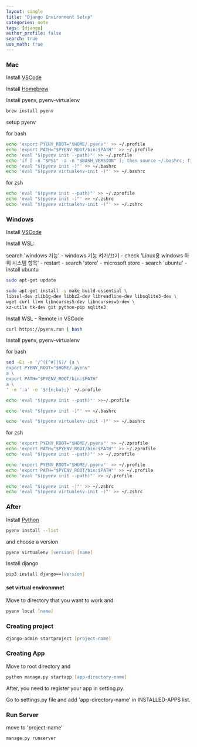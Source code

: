 ```yaml
---
layout: single
title: "Django Environment Setup"
categories: note
tags: [django]
author_profile: false
search: true
use_math: true
---
```


### Mac

Install [VSCode](https://code.visualstudio.com)

Install [Homebrew](https://brew.sh)

Install pyenv, pyenv-virtualenv

```zsh
brew install pyenv
```

setup pyenv

for bash

```bash
echo 'export PYENV_ROOT="$HOME/.pyenv"' >> ~/.profile
echo 'export PATH="$PYENV_ROOT/bin:$PATH"' >> ~/.profile
echo 'eval "$(pyenv init --path)"' >> ~/.profile
echo 'if [ -n "$PS1" -a -n "$BASH_VERSION" ]; then source ~/.bashrc; fi' >> ~/.profile
echo 'eval "$(pyenv init -)"' >> ~/.bashrc
echo 'eval "$(pyenv virtualenv-init -)"' >> ~/.bashrc

```

for zsh

```zsh
echo 'eval "$(pyenv init --path)"' >> ~/.zprofile
echo 'eval "$(pyenv init -)"' >> ~/.zshrc
echo 'eval "$(pyenv virtualenv-init -)"' >> ~/.zshrc

```

### Windows

Install [VSCode](https://code.visualstudio.com)

Install WSL:

search 'windows 기능' - windows 기능 켜기/끄기 - check 'Linux용 windows 하위 시스템 항목' - restart - search 'store' - microsoft store - search 'ubuntu' - install ubuntu

```zsh
sudo apt-get update
```

```zsh
sudo apt-get install -y make build-essential \
libssl-dev zlib1g-dev libbz2-dev libreadline-dev libsqlite3-dev \
wget curl llvm libncurses5-dev libncursesw5-dev \
xz-utils tk-dev git python-pip sqlite3
```

Install WSL - Remote in VSCode

```zsh
curl https://pyenv.run | bash
```

Install pyenv, pyenv-virtualenv

for bash

```bash
sed -Ei -e '/^([^#]|$)/ {a \
export PYENV_ROOT="$HOME/.pyenv"
a \
export PATH="$PYENV_ROOT/bin:$PATH"
a \
' -e ':a' -e '$!{n;ba};}' ~/.profile
```

```bash
echo 'eval "$(pyenv init --path)"' >>~/.profile

echo 'eval "$(pyenv init -)"' >> ~/.bashrc

echo 'eval "$(pyenv virtualenv-init -)"' >> ~/.bashrc

```

for zsh

```zsh
echo 'export PYENV_ROOT="$HOME/.pyenv"' >> ~/.zprofile
echo 'export PATH="$PYENV_ROOT/bin:$PATH"' >> ~/.zprofile
echo 'eval "$(pyenv init --path)"' >> ~/.zprofile

echo 'export PYENV_ROOT="$HOME/.pyenv"' >> ~/.profile
echo 'export PATH="$PYENV_ROOT/bin:$PATH"' >> ~/.profile
echo 'eval "$(pyenv init --path)"' >> ~/.profile

echo 'eval "$(pyenv init -)"' >> ~/.zshrc
echo 'eval "$(pyenv virtualenv-init -)"' >> ~/.zshrc

```

### After

Install [Python](https://www.python.org)

```zsh
pyenv install --list
```

and choose a version

```zsh
pyenv virtualenv [version] [name]
```

Install django

```zsh
pip3 install django==[version]
```

#### set virtual environmnet

Move to directory that you want to work and

```zsh
pyenv local [name]
```

### Creating project

```zsh
django-admin startproject [project-name]
```


### Creating App

Move to root directory and

```zsh
python manage.py startapp [app-directory-name]
```

After, you need to register your app in setting.py.

Go to settings.py file and add 'app-directory-name' in INSTALLED-APPS list.


### Run Server

move to 'project-name'

```zsh
manage.py runserver
```
